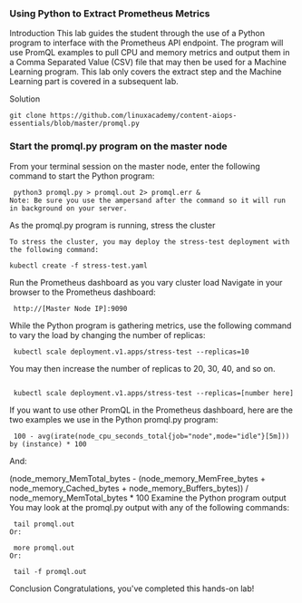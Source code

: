 ### Using Python to Extract Prometheus Metrics

Introduction
This lab guides the student through the use of a Python program to interface with the Prometheus API endpoint. The program will use PromQL examples to pull CPU and memory metrics and output them in a Comma Separated Value (CSV) file that may then be used for a Machine Learning program. This lab only covers the extract step and the Machine Learning part is covered in a subsequent lab.

Solution

```
git clone https://github.com/linuxacademy/content-aiops-essentials/blob/master/promql.py
```

### Start the promql.py program on the master node
From your terminal session on the master node, enter the following command to start the Python program:

```
 python3 promql.py > promql.out 2> promql.err &
Note: Be sure you use the ampersand after the command so it will run in background on your server.
```

As the promql.py program is running, stress the cluster
```
To stress the cluster, you may deploy the stress-test deployment with the following command:

kubectl create -f stress-test.yaml
```
Run the Prometheus dashboard as you vary cluster load
Navigate in your browser to the Prometheus dashboard:
```
 http://[Master Node IP]:9090
 ```
While the Python program is gathering metrics, use the following command to vary the load by changing the number of replicas:
```
 kubectl scale deployment.v1.apps/stress-test --replicas=10
 ```
 
You may then increase the number of replicas to 20, 30, 40, and so on.
```

 kubectl scale deployment.v1.apps/stress-test --replicas=[number here]
```

If you want to use other PromQL in the Prometheus dashboard, here are the two examples we use in the Python promql.py program:

```
 100 - avg(irate(node_cpu_seconds_total{job="node",mode="idle"}[5m])) by (instance) * 100
```
And:

 (node_memory_MemTotal_bytes - (node_memory_MemFree_bytes + node_memory_Cached_bytes + node_memory_Buffers_bytes)) / node_memory_MemTotal_bytes * 100
Examine the Python program output
You may look at the promql.py output with any of the following commands:

```
 tail promql.out
Or:

 more promql.out
Or:

 tail -f promql.out
 ```
Conclusion
Congratulations, you've completed this hands-on lab!
